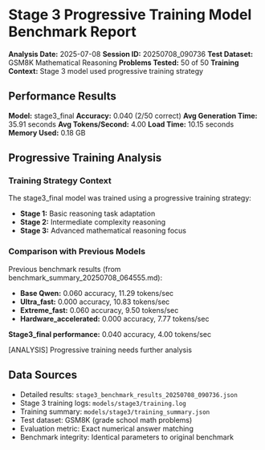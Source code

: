 # Stage 3 Progressive Training Model Benchmark Report

**Analysis Date:** 2025-07-08
**Session ID:** 20250708_090736
**Test Dataset:** GSM8K Mathematical Reasoning
**Problems Tested:** 50 of 50
**Training Context:** Stage 3 model used progressive training strategy

## Performance Results

**Model:** stage3_final
**Accuracy:** 0.040 (2/50 correct)
**Avg Generation Time:** 35.91 seconds
**Avg Tokens/Second:** 4.00
**Load Time:** 10.15 seconds
**Memory Used:** 0.18 GB

## Progressive Training Analysis

### Training Strategy Context
The stage3_final model was trained using a progressive training strategy:
- **Stage 1:** Basic reasoning task adaptation
- **Stage 2:** Intermediate complexity reasoning
- **Stage 3:** Advanced mathematical reasoning focus

### Comparison with Previous Models
Previous benchmark results (from benchmark_summary_20250708_064555.md):
- **Base Qwen:** 0.060 accuracy, 11.29 tokens/sec
- **Ultra_fast:** 0.000 accuracy, 10.83 tokens/sec
- **Extreme_fast:** 0.060 accuracy, 9.50 tokens/sec
- **Hardware_accelerated:** 0.000 accuracy, 7.77 tokens/sec

**Stage3_final performance:** 0.040 accuracy, 4.00 tokens/sec

[ANALYSIS] Progressive training needs further analysis

## Data Sources

- Detailed results: `stage3_benchmark_results_20250708_090736.json`
- Stage 3 training logs: `models/stage3/training.log`
- Training summary: `models/stage3/training_summary.json`
- Test dataset: GSM8K (grade school math problems)
- Evaluation metric: Exact numerical answer matching
- Benchmark integrity: Identical parameters to original benchmark

